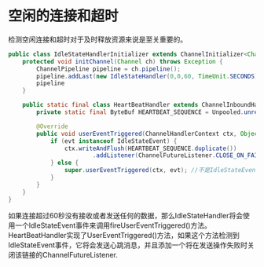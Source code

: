# 空闲的连接和超时
检测空闲连接和超时对于及时释放资源来说是至关重要的。

```java
public class IdleStateHandlerInitializer extends ChannelInitializer<Channel> {
    protected void initChannel(Channel ch) throws Exception {
        ChannelPipeline pipeline = ch.pipeline();
        pipeline.addLast(new IdleStateHandler(0,0,60, TimeUnit.SECONDS));
        pipeline
    }

    public static final class HeartBeatHandler extends ChannelInboundHandlerAdapter {
        private static final ByteBuf HEARTBEAT_SEQUENCE = Unpooled.unreleasableBuffer(Unpooled.copiedBuffer("HEARTBEAT", CharsetUtil.ISO_8859_1));

        @Override
        public void userEventTriggered(ChannelHandlerContext ctx, Object evt) throws Exception {
            if (evt instanceof IdleStateEvent) {
                ctx.writeAndFlush(HEARTBEAT_SEQUENCE.duplicate())
                        .addListener(ChannelFutureListener.CLOSE_ON_FAILURE);
            } else {
                super.userEventTriggered(ctx, evt); //不是IdleStateEvent事件则将它传递给下一个ChannelInboundHandler
            }
        }
    }
}
```
如果连接超过60秒没有接收或者发送任何的数据，那么IdleStateHandler将会使用一个IdleStateEvent事件来调用fireUserEventTriggered()方法。HeartBeatHandler实现了UserEventTriggered()方法，如果这个方法检测到IdleStateEvent事件，它将会发送心跳消息，并且添加一个将在发送操作失败时关闭该链接的ChannelFutureListener.

